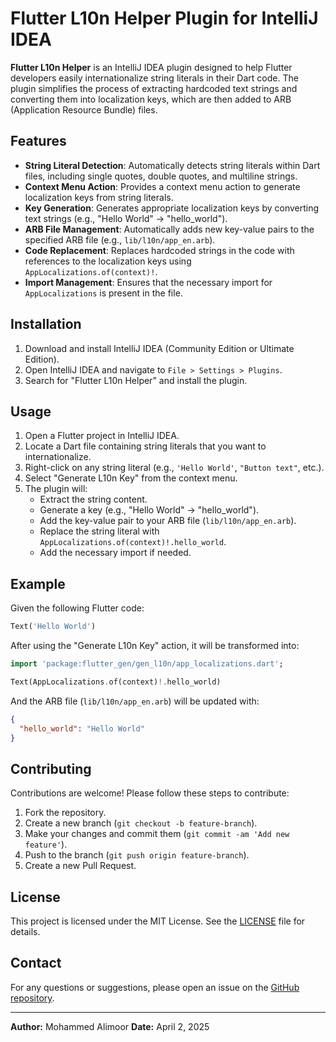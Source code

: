 # Flutter L10n Helper Plugin for IntelliJ IDEA

**Flutter L10n Helper** is an IntelliJ IDEA plugin designed to help Flutter developers easily internationalize string literals in their Dart code. The plugin simplifies the process of extracting hardcoded text strings and converting them into localization keys, which are then added to ARB (Application Resource Bundle) files.

## Features

- **String Literal Detection**: Automatically detects string literals within Dart files, including single quotes, double quotes, and multiline strings.
- **Context Menu Action**: Provides a context menu action to generate localization keys from string literals.
- **Key Generation**: Generates appropriate localization keys by converting text strings (e.g., "Hello World" → "hello_world").
- **ARB File Management**: Automatically adds new key-value pairs to the specified ARB file (e.g., `lib/l10n/app_en.arb`).
- **Code Replacement**: Replaces hardcoded strings in the code with references to the localization keys using `AppLocalizations.of(context)!`.
- **Import Management**: Ensures that the necessary import for `AppLocalizations` is present in the file.

## Installation

1. Download and install IntelliJ IDEA (Community Edition or Ultimate Edition).
2. Open IntelliJ IDEA and navigate to `File > Settings > Plugins`.
3. Search for "Flutter L10n Helper" and install the plugin.

## Usage

1. Open a Flutter project in IntelliJ IDEA.
2. Locate a Dart file containing string literals that you want to internationalize.
3. Right-click on any string literal (e.g., `'Hello World'`, `"Button text"`, etc.).
4. Select "Generate L10n Key" from the context menu.
5. The plugin will:
    - Extract the string content.
    - Generate a key (e.g., "Hello World" → "hello_world").
    - Add the key-value pair to your ARB file (`lib/l10n/app_en.arb`).
    - Replace the string literal with `AppLocalizations.of(context)!.hello_world`.
    - Add the necessary import if needed.

## Example

Given the following Flutter code:

```dart
Text('Hello World')
```

After using the "Generate L10n Key" action, it will be transformed into:

```dart
import 'package:flutter_gen/gen_l10n/app_localizations.dart';

Text(AppLocalizations.of(context)!.hello_world)
```

And the ARB file (`lib/l10n/app_en.arb`) will be updated with:

```json
{
  "hello_world": "Hello World"
}
```

## Contributing

Contributions are welcome! Please follow these steps to contribute:

1. Fork the repository.
2. Create a new branch (`git checkout -b feature-branch`).
3. Make your changes and commit them (`git commit -am 'Add new feature'`).
4. Push to the branch (`git push origin feature-branch`).
5. Create a new Pull Request.

## License

This project is licensed under the MIT License. See the [LICENSE](LICENSE) file for details.

## Contact

For any questions or suggestions, please open an issue on the [GitHub repository](https://github.com/MohammedAlimoor/flutter-l10n-helper/issues).

---

**Author:** Mohammed Alimoor
**Date:** April 2, 2025